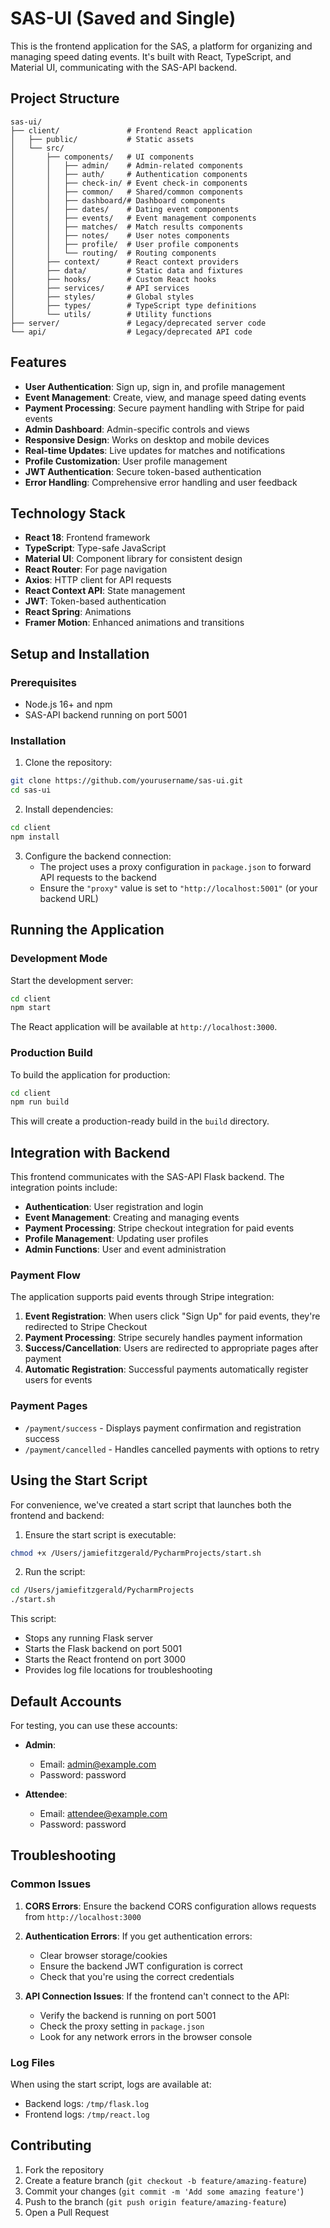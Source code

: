 # SAS-UI (Saved and Single)

This is the frontend application for the SAS, a platform for organizing and managing speed dating events. It's built with React, TypeScript, and Material UI, communicating with the SAS-API backend.

## Project Structure

```
sas-ui/
├── client/               # Frontend React application
│   ├── public/           # Static assets
│   └── src/
│       ├── components/   # UI components
│       │   ├── admin/    # Admin-related components
│       │   ├── auth/     # Authentication components
│       │   ├── check-in/ # Event check-in components
│       │   ├── common/   # Shared/common components
│       │   ├── dashboard/# Dashboard components
│       │   ├── dates/    # Dating event components
│       │   ├── events/   # Event management components
│       │   ├── matches/  # Match results components
│       │   ├── notes/    # User notes components
│       │   ├── profile/  # User profile components
│       │   └── routing/  # Routing components
│       ├── context/      # React context providers
│       ├── data/         # Static data and fixtures
│       ├── hooks/        # Custom React hooks
│       ├── services/     # API services
│       ├── styles/       # Global styles
│       ├── types/        # TypeScript type definitions
│       └── utils/        # Utility functions
├── server/               # Legacy/deprecated server code
└── api/                  # Legacy/deprecated API code
```

## Features

- **User Authentication**: Sign up, sign in, and profile management
- **Event Management**: Create, view, and manage speed dating events
- **Payment Processing**: Secure payment handling with Stripe for paid events
- **Admin Dashboard**: Admin-specific controls and views
- **Responsive Design**: Works on desktop and mobile devices
- **Real-time Updates**: Live updates for matches and notifications
- **Profile Customization**: User profile management
- **JWT Authentication**: Secure token-based authentication
- **Error Handling**: Comprehensive error handling and user feedback

## Technology Stack

- **React 18**: Frontend framework
- **TypeScript**: Type-safe JavaScript
- **Material UI**: Component library for consistent design
- **React Router**: For page navigation
- **Axios**: HTTP client for API requests
- **React Context API**: State management
- **JWT**: Token-based authentication
- **React Spring**: Animations
- **Framer Motion**: Enhanced animations and transitions

## Setup and Installation

### Prerequisites

- Node.js 16+ and npm
- SAS-API backend running on port 5001

### Installation

1. Clone the repository:
```bash
git clone https://github.com/yourusername/sas-ui.git
cd sas-ui
```

2. Install dependencies:
```bash
cd client
npm install
```

3. Configure the backend connection:
   - The project uses a proxy configuration in `package.json` to forward API requests to the backend
   - Ensure the `"proxy"` value is set to `"http://localhost:5001"` (or your backend URL)

## Running the Application

### Development Mode

Start the development server:
```bash
cd client
npm start
```

The React application will be available at `http://localhost:3000`.

### Production Build

To build the application for production:
```bash
cd client
npm run build
```

This will create a production-ready build in the `build` directory.

## Integration with Backend

This frontend communicates with the SAS-API Flask backend. The integration points include:

- **Authentication**: User registration and login
- **Event Management**: Creating and managing events
- **Payment Processing**: Stripe checkout integration for paid events
- **Profile Management**: Updating user profiles
- **Admin Functions**: User and event administration

### Payment Flow

The application supports paid events through Stripe integration:

1. **Event Registration**: When users click "Sign Up" for paid events, they're redirected to Stripe Checkout
2. **Payment Processing**: Stripe securely handles payment information
3. **Success/Cancellation**: Users are redirected to appropriate pages after payment
4. **Automatic Registration**: Successful payments automatically register users for events

### Payment Pages

- `/payment/success` - Displays payment confirmation and registration success
- `/payment/cancelled` - Handles cancelled payments with options to retry

## Using the Start Script

For convenience, we've created a start script that launches both the frontend and backend:

1. Ensure the start script is executable:
```bash
chmod +x /Users/jamiefitzgerald/PycharmProjects/start.sh
```

2. Run the script:
```bash
cd /Users/jamiefitzgerald/PycharmProjects
./start.sh
```

This script:
- Stops any running Flask server
- Starts the Flask backend on port 5001
- Starts the React frontend on port 3000
- Provides log file locations for troubleshooting

## Default Accounts

For testing, you can use these accounts:

- **Admin**:
  - Email: admin@example.com
  - Password: password

- **Attendee**:
  - Email: attendee@example.com
  - Password: password

## Troubleshooting

### Common Issues

1. **CORS Errors**: Ensure the backend CORS configuration allows requests from `http://localhost:3000`

2. **Authentication Errors**: If you get authentication errors:
   - Clear browser storage/cookies
   - Ensure the backend JWT configuration is correct
   - Check that you're using the correct credentials

3. **API Connection Issues**: If the frontend can't connect to the API:
   - Verify the backend is running on port 5001
   - Check the proxy setting in `package.json`
   - Look for any network errors in the browser console

### Log Files

When using the start script, logs are available at:
- Backend logs: `/tmp/flask.log`
- Frontend logs: `/tmp/react.log`

## Contributing

1. Fork the repository
2. Create a feature branch (`git checkout -b feature/amazing-feature`)
3. Commit your changes (`git commit -m 'Add some amazing feature'`)
4. Push to the branch (`git push origin feature/amazing-feature`)
5. Open a Pull Request

